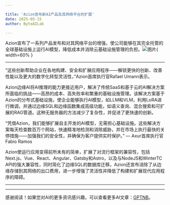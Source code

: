 ```yaml
---

title: 'Azion宣布新AI产品及其网络平台的扩展'
date: 2025-05-15
author: ByteAILab

---
```


Azion宣布了一系列产品发布和对其网络平台的增强，使公司能够在其完全托管的全球基础设施上运行AI模型，降低成本并消除云基础设施管理的负担。![图片](https://ai-techpark.com/wp-content/uploads/Azion.jpg){ width=60% }

---

“这些创新帮助企业在各地构建、安全和扩展应用程序——解锁更快的创新、改善性能以及更大的数字化转型灵活性，”Azion首席执行官Rafael Umann表示。

Azion边缘AI将AI推理的能力更接近用户，解决了传统SaaS和基于云的AI解决方案所面临的挑战——高昂的成本、高失败率和繁重的基础设施管理。该解决方案基于Azion的分布式基础设施，使企业能够执行AI模型，如LLM和VLM，利用LoRA进行微调，并通过边缘SQL和边缘函数集成高级功能，如语义查询、混合搜索和可扩展的RAG管道。这种无服务器的方法减少了复杂性，并促进了更快速的创新。

“凭借Azion，我们能够扩展自主开发的AI模型，无需担心基础设施。这些解决方案每天检查数百万个网站，快速精准地检测和消除威胁，并在市场上执行最快的关停措施——加强我们的安全性，并确保为客户提供实时保护。”
— Axur首席执行官Fabio Ramos

Azion使运行应用变得前所未有的简单，扩展了对流行框架的兼容性，包括Next.js、Vue、React、Angular、Gatsby和Astro，以及与NodeJS和WinterTC API的强大兼容性，同时简化了边缘SQL的数据库迁移。Azion还宣布消除了从边缘存储到其网络的出口费用，进一步增强了灵活性并降低了构建和扩展现代应用程序的障碍。

---
---
感谢阅读！如果您对AI的更多资讯感兴趣，可以查看更多AI文章：[GPTNB](https://gptnb.com)。
